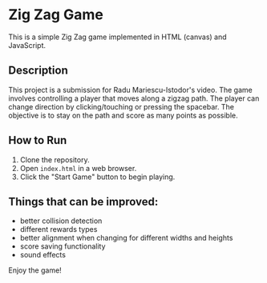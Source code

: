 # Zig Zag Game

This is a simple Zig Zag game implemented in HTML (canvas) and JavaScript.

## Description

This project is a submission for Radu Mariescu-Istodor's video. The game involves controlling a player that moves along a zigzag path. The player can change direction by clicking/touching or pressing the spacebar. The objective is to stay on the path and score as many points as possible.

## How to Run

1. Clone the repository.
2. Open `index.html` in a web browser.
3. Click the "Start Game" button to begin playing.

## Things that can be improved:
- better collision detection
- different rewards types
- better alignment when changing for different widths and heights
- score saving functionality
- sound effects

Enjoy the game!